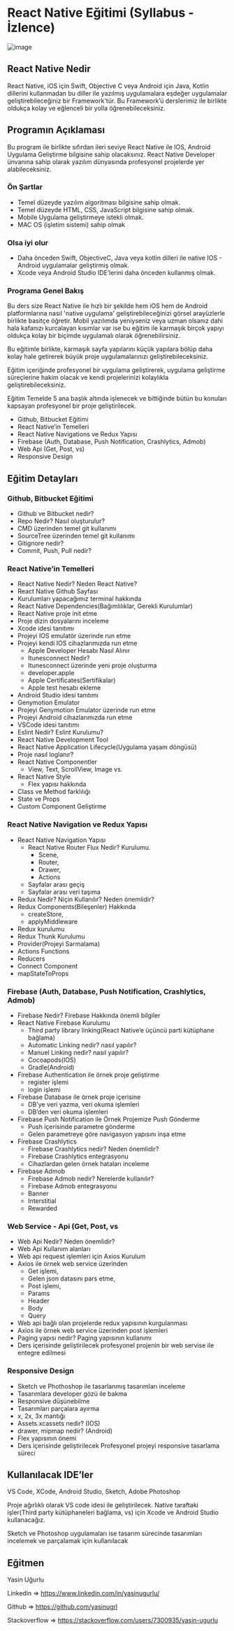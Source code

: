 # React Native Eğitimi (Syllabus - İzlence)

![image](https://cdn-images-1.medium.com/max/1200/1*ub1DguhAtkCLvhUGuVGr6w.png)

## React Native Nedir

React Native, iOS için Swift, Objective C veya Android için Java, Kotlin dillerini kullanmadan bu diller ile yazılmış uygulamalara eşdeğer uygulamalar geliştirebileceğiniz bir Framework'tür. Bu Framework’ü derslerimiz ile birlikte oldukça kolay ve eğlenceli bir yolla öğrenebileceksiniz.

## Programın Açıklaması

Bu program ile birlikte sıfırdan ileri seviye React Native ile IOS, Android Uygulama Geliştirme bilgisine sahip olacaksınız. React Native Developer ünvanına sahip olarak yazılım dünyasında profesyonel projelerde yer alabileceksiniz.


### Ön Şartlar

  * Temel düzeyde yazılım algoritması bilgisine sahip olmak.
  * Temel düzeyde HTML, CSS, JavaScript bilgisine sahip olmak.
  * Mobile Uygulama geliştirmeye istekli olmak.
  * MAC OS (işletim sistemi) sahip olmak


### Olsa iyi olur

  * Daha önceden Swift, ObjectiveC, Java veya kotlin dilleri ile native IOS - Android uygulamalar geliştirmiş olmak.
  * Xcode veya Android Studio IDE’lerini daha önceden kullanmış olmak.


### Programa Genel Bakış

Bu ders size React Native ile hızlı bir şekilde hem iOS hem de Android platformlarına nasıl 'native uygulama' geliştirebileceğinizi görsel arayüzlerle birlikte basitçe öğretir.
Mobil yazılımda yeniyseniz veya uzman olsanız dahi hala kafanızı kurcalayan kısımlar var ise bu eğitim ile karmaşık birçok yapıyı oldukça kolay bir biçimde uygulamalı olarak öğrenebilirsiniz.

Bu eğitimle birlikte, karmaşık sayfa yapılarını küçük yapılara bölüp daha kolay hale getirerek büyük proje uygulamalarınızı geliştirebileceksiniz.

Eğitim içeriğinde profesyonel bir uygulama geliştirerek, uygulama geliştirme süreçlerine hakim olacak ve kendi projelerinizi kolaylıkla geliştirebileceksiniz.

Eğitim Temelde 5 ana başlık altında işlenecek ve  bittiğinde bütün bu konuları kapsayan profesyonel bir proje geliştirilecek.

  * Github, Bitbucket Eğitimi
  * React Native’in Temelleri
  * React Native Navigations ve Redux Yapısı
  * Firebase (Auth, Database, Push Notification, Crashlytics, Admob)
  * Web Api (Get, Post, vs)
  * Responsive Design



 ## Eğitim Detayları
 
 
 ### Github, Bitbucket Eğitimi 
 
 * Github ve Bitbucket nedir?
 * Repo Nedir? Nasıl oluşturulur?
 * CMD üzerinden temel git kullanımı
 * SourceTree üzerinden temel git kullanımı
 * Gitignore nedir?
 * Commit, Push, Pull nedir?

 
 ### React Native’in Temelleri
 
 * React Native Nedir? Neden React Native?
 * React Native Github Sayfası
 * Kurulumları yapacağımız terminal hakkında
 * React Native Dependencies(Bağımlılıklar, Gerekli Kurulumlar)
 * React Native proje init etme
 * Proje dizin dosyalarını inceleme
 * Xcode idesi tanıtımı
 * Projeyi IOS emulatör üzerinde run etme
 * Projeyi kendi IOS cihazlarımızda run etme
   * Apple Developer Hesabı Nasıl Alınır
   * Itunesconnect Nedir?
   * Itunesconnect üzerinde yeni proje oluşturma
   * developer.apple
   * Apple Certificates(Sertifikalar)
   * Apple test hesabı ekleme
 * Android Studio idesi tanıtımı
 * Genymotion Emulator
 * Projeyi Genymotion Emulator üzerinde run etme 
 * Projeyi Android cihazlarımızda run etme
 * VSCode idesi tanıtımı
 * Eslint Nedir? Eslint Kurulumu?
 * React Native Development Tool
 * React Native Application Lifecycle(Uygulama yaşam döngüsü)
 * Proje nasıl loglanır?
 * React Native Componentler
   * View, Text, ScrollView, Image vs.
 * React Native Style
   * Flex yapısı hakkında
 * Class ve Method farklılığı
 * State ve Props
 * Custom Component Geliştirme
 
 ### React Native Navigation ve Redux Yapısı
 
 * React Native Navigation Yapısı
    * React Native Router Flux Nedir? Kurulumu.
      * Scene, 
      * Router, 
      * Drawer, 
      * Actions
    * Sayfalar arası geçiş
    * Sayfalar arası veri taşıma
 * Redux Nedir? Niçin Kullanılır? Neden önemlidir?
 * Redux Components(Bileşenler) Hakkında
    * createStore, 
    * applyMiddleware
 * Redux kurulumu
 * Redux Thunk Kurulumu
 * Provider(Projeyi Sarmalama)
 * Actions Functions
 * Reducers
 * Connect Component
 * mapStateToProps

 
 
 
 ### Firebase (Auth, Database, Push Notification, Crashlytics, Admob)
 
 * Firebase Nedir? Firebase Hakkında önemli bilgiler
 * React Native Firebase Kurulumu
    * Third party library linking(React Native’e üçüncü parti kütüphane bağlama)
    * Automatic Linking nedir? nasıl yapılır?
    * Manuel Linking nedir? nasıl yapılır?
    * Cocoapods(IOS)
    * Gradle(Android)
 * Firebase Authentication ile örnek proje geliştirme
    * register işlemi
    * login işlemi
 * Firebase Database ile örnek proje içerisine 
      * DB’ye veri yazma, veri okuma işlemleri
      * DB’den veri okuma işlemleri
 * Firebase Push Notification ile Örnek Projemize Push Gönderme
      * Push içerisinde parametre gönderme
      * Gelen parametreye göre navigasyon yapısını inşa etme
 * Firebase Crashlytics
      * Firebase Crashlytics nedir? Neden önemlidir?
      * Firebase Crashlytics entegrasyonu
      * Cihazlardan gelen örnek hataları inceleme
 * Firebase Admob
      * Firebase Admob nedir? Nerelerde kullanılır?
      * Firebase Admob entegrasyonu
      * Banner
      * Interstitial
      * Rewarded


 ### Web Service - Api (Get, Post, vs
 
* Web Api Nedir? Neden önemlidir?
* Web Api Kullanım alanları
* Web api request işlemleri için Axios Kurulum
* Axios ile örnek web service üzerinden 
    * Get işlemi,
    * Gelen json datasını pars etme,
    * Post işlemi,
    * Params
    * Header
    * Body
    * Query
* Web api bağlı olan projelerde redux yapısının kurgulanması
* Axios ile örnek web service üzerinden post işlemleri
* Paging yapısı nedir? Paging yapısının kullanımı
* Ders içerisinde geliştirilecek profesyonel projenin bir web servise ile entegre edilmesi


 ### Responsive Design
 
* Sketch ve Phothoshop ile tasarlanmış tasarımları inceleme
* Tasarımlara developer gözü ile bakma
* Responsive düşünebilme
* Tasarımları parçalara ayırma
* x, 2x, 3x mantığı
* Assets.xcassets nedir? (IOS)
* drawer, mipmap nedir? (Android)
* Flex yapısının önemi
* Ders içerisinde geliştirilecek Profesyonel projeyi responsive tasarlama süreci

 
 
 ## Kullanılacak IDE’ler
 
 VS Code, XCode, Android Studio, Sketch, Adobe Photoshop

 Proje ağırlıklı olarak VS code idesi ile geliştirilecek. Native taraftaki işler(Third party kütüphaneleri bağlama, vs) için Xcode ve Android Studio kullanacağız. 

 Sketch ve Photoshop uygulamaları ise tasarım sürecinde tasarımları incelemek ve parçalamak için kullanılacak

 
 ## Eğitmen
 Yasin Uğurlu

 Linkedin => https://www.linkedin.com/in/yasinugurlu/
 
 Github => https://github.com/yasinugrl
 
 Stackoverflow => https://stackoverflow.com/users/7300935/yasin-ugurlu







